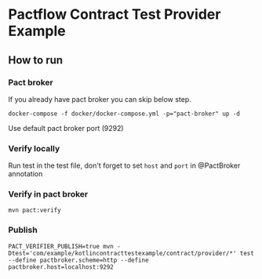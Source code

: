 # Pactflow Contract Test Provider Example

## How to run

### Pact broker

If you already have pact broker you can skip below step.

`docker-compose -f docker/docker-compose.yml -p="pact-broker" up -d`

Use default pact broker port (9292)

### Verify locally

Run test in the test file, don't forget to set `host` and `port` in @PactBroker annotation

### Verify in pact broker

`mvn pact:verify`

### Publish

`PACT_VERIFIER_PUBLISH=true mvn -Dtest='com/example/kotlincontracttestexample/contract/provider/*' test --define pactbroker.scheme=http --define pactbroker.host=localhost:9292`